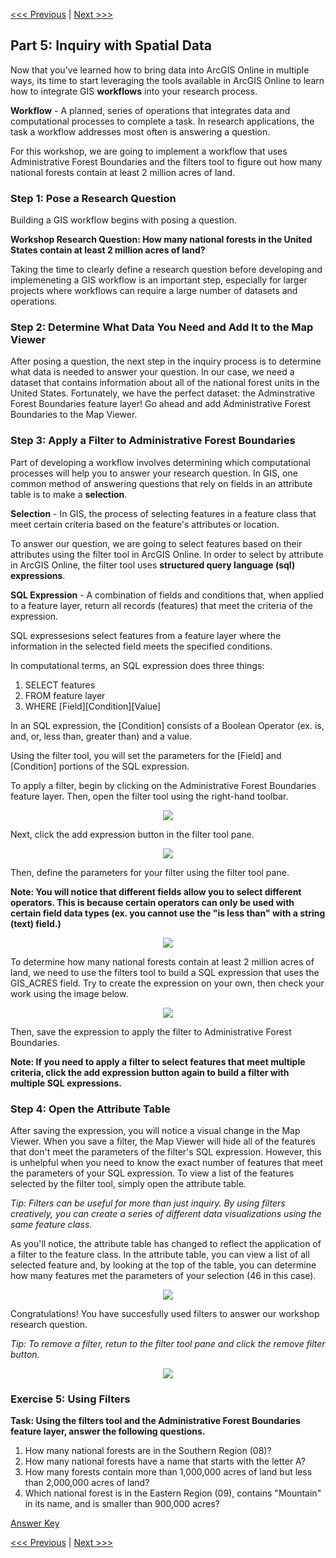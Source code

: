 [<<< Previous](Part4.md) | [Next >>>](Part6.md)  

## Part 5: Inquiry with Spatial Data

Now that you've learned how to bring data into ArcGIS Online in multiple ways, its time to start leveraging the tools available in ArcGIS Online to learn how to integrate GIS **workflows** into your research process.

**Workflow** - A planned, series of operations that integrates data and computational processes to complete a task. In research applications, the task a workflow addresses most often is answering a question.

For this workshop, we are going to implement a workflow that uses Administrative Forest Boundaries and the filters tool to figure out how many national forests contain at least 2 million acres of land.

### Step 1: Pose a Research Question

Building a GIS workflow begins with posing a question.

**Workshop Research Question: How many national forests in the United States contain at least 2 million acres of land?**

Taking the time to clearly define a research question before developing and implemeneting a GIS workflow is an important step, especially for larger projects where workflows can require a large number of datasets and operations.

### Step 2: Determine What Data You Need and Add It to the Map Viewer

After posing a question, the next step in the inquiry process is to determine what data is needed to answer your question. In our case, we need a dataset that contains information about all of the national forest units in the United States. Fortunately, we have the perfect dataset: the Adminstrative Forest Boundaries feature layer! Go ahead and add Administrative Forest Boundaries to the Map Viewer.

### Step 3: Apply a Filter to Administrative Forest Boundaries

Part of developing a workflow involves determining which computational processes will help you to answer your research question. In GIS, one common method of answering questions that rely on fields in an attribute table is to make a **selection**.

**Selection** - In GIS, the process of selecting features in a feature class that meet certain criteria based on the feature's attributes or location.

To answer our question, we are going to select features based on their attributes using the filter tool in ArcGIS Online. In order to select by attribute in ArcGIS Online, the filter tool uses **structured query language (sql) expressions**.

**SQL Expression** - A combination of fields and conditions that, when applied to a feature layer, return all records (features) that meet the criteria of the expression.

SQL expressesions select features from a feature layer where the information in the selected field meets the specified conditions.

In computational terms, an SQL expression does three things:
1. SELECT features 
2. FROM feature layer 
3. WHERE [Field][Condition][Value]

In an SQL expression, the [Condition] consists of a Boolean Operator (ex. is, and, or, less than, greater than) and a value.

Using the filter tool, you will set the parameters for the [Field] and [Condition] portions of the SQL expression.

To apply a filter, begin by clicking on the Administrative Forest Boundaries feature layer. Then, open the filter tool using the right-hand toolbar.

<p align="center">
  <img src="https://github.com/jacobmswisher/images/blob/main/ArcGIS%20Online/Figure%2038.JPG">
</p>

Next, click the add expression button in the filter tool pane.

<p align="center">
  <img src="https://github.com/jacobmswisher/images/blob/main/ArcGIS%20Online/Figure%2039.JPG">
</p>

Then, define the parameters for your filter using the filter tool pane.

**Note: You will notice that different fields allow you to select different operators. This is because certain operators can only be used with certain field data types (ex. you cannot use the "is less than" with a string (text) field.)**

<p align="center">
  <img src="https://github.com/jacobmswisher/images/blob/main/ArcGIS%20Online/Figure%2040.JPG">
</p>

To determine how many national forests contain at least 2 million acres of land, we need to use the filters tool to build a SQL expression that uses the GIS_ACRES field. Try to create the expression on your own, then check your work using the image below.

<p align="center">
  <img src="https://github.com/jacobmswisher/images/blob/main/ArcGIS%20Online/Figure%2041.JPG">
</p>

Then, save the expression to apply the filter to Administrative Forest Boundaries.

**Note: If you need to apply a filter to select features that meet multiple criteria, click the add expression button again to build a filter with multiple SQL expressions.**

### Step 4: Open the Attribute Table

After saving the expression, you will notice a visual change in the Map Viewer. When you save a filter, the Map Viewer will hide all of the features that don't meet the parameters of the filter's SQL expression. However, this is unhelpful when you need to know the exact number of features that meet the parameters of your SQL expression. To view a list of the features selected by the filter tool, simply open the attribute table.

*Tip: Filters can be useful for more than just inquiry. By using filters creatively, you can create a series of different data visualizations using the same feature class.*

As you'll notice, the attribute table has changed to reflect the application of a filter to the feature class. In the attribute table, you can view a list of all selected feature and, by looking at the top of the table, you can determine how many features met the parameters of your selection (46 in this case).

<p align="center">
  <img src="https://github.com/jacobmswisher/images/blob/main/ArcGIS%20Online/Figure%2042.JPG">
</p>

Congratulations! You have succesfully used filters to answer our workshop research question.

*Tip: To remove a filter, retun to the filter tool pane and click the remove filter button.*

<p align="center">
  <img src="https://github.com/jacobmswisher/images/blob/main/ArcGIS%20Online/Figure%2043.JPG">
</p>

### Exercise 5: Using Filters

**Task: Using the filters tool and the Administrative Forest Boundaries feature layer, answer the following questions.**
1. How many national forests are in the Southern Region (08)?
2. How many national forests have a name that starts with the letter A?
3. How many forests contain more than 1,000,000 acres of land but less than 2,000,000 acres of land?
4. Which national forest is in the Eastern Region (09), contains "Mountain" in its name, and is smaller than 900,000 acres?

[Answer Key](https://github.com/jacobmswisher/ArcGIS-Online/blob/main/Sections/Part%207%20-%20Resources.md#exercise-5-answer-key)

[<<< Previous](Part4.md) | [Next >>>](Part6.md)  

